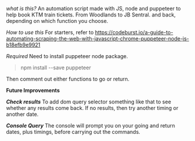 *what is this?*
An automation script made with JS, node and puppeteer to help book KTM train tickets. 
From Woodlands to JB Sentral. and back, depending on which function you choose. 

*How to use this*
For starters, refer to https://codeburst.io/a-guide-to-automating-scraping-the-web-with-javascript-chrome-puppeteer-node-js-b18efb9e9921

*Required*
Need to install puppeteer node package.
>npm install --save puppeteer

Then comment out either functions to go or return.


**Future Improvements**

***Check results***
To add dom query selector something like that to see whether any results come back.
If no results, then try another timing or another date.

***Console Query***
The console will prompt you on your going and return dates, plus timings, before carrying out the commands.
